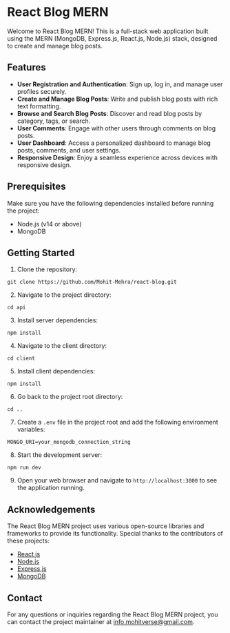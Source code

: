 # React Blog MERN

Welcome to React Blog MERN! This is a full-stack web application built using the MERN (MongoDB, Express.js, React.js, Node.js) stack, designed to create and manage blog posts.

## Features

- **User Registration and Authentication**: Sign up, log in, and manage user profiles securely.
- **Create and Manage Blog Posts**: Write and publish blog posts with rich text formatting.
- **Browse and Search Blog Posts**: Discover and read blog posts by category, tags, or search.
- **User Comments**: Engage with other users through comments on blog posts.
- **User Dashboard**: Access a personalized dashboard to manage blog posts, comments, and user settings.
- **Responsive Design**: Enjoy a seamless experience across devices with responsive design.

## Prerequisites

Make sure you have the following dependencies installed before running the project:

- Node.js (v14 or above)
- MongoDB

## Getting Started

1. Clone the repository:

```shell
git clone https://github.com/Mohit-Mehra/react-blog.git
```

2. Navigate to the project directory:

```shell
cd api
```

3. Install server dependencies:

```shell
npm install
```

4. Navigate to the client directory:

```shell
cd client
```

5. Install client dependencies:

```shell
npm install
```

6. Go back to the project root directory:

```shell
cd ..
```

7. Create a `.env` file in the project root and add the following environment variables:

```
MONGO_URI=your_mongodb_connection_string
```

8. Start the development server:

```shell
npm run dev
```

9. Open your web browser and navigate to `http://localhost:3000` to see the application running.


## Acknowledgements

The React Blog MERN project uses various open-source libraries and frameworks to provide its functionality. Special thanks to the contributors of these projects:

- [React.js](https://reactjs.org)
- [Node.js](https://nodejs.org)
- [Express.js](https://expressjs.com)
- [MongoDB](https://www.mongodb.com)

## Contact

For any questions or inquiries regarding the React Blog MERN project, you can contact the project maintainer at [info.mohitverse@gmail.com](mailto:info.mohitverse@gmail.com).
